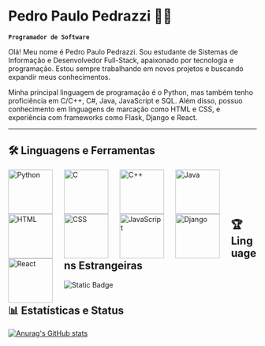 # Pedro Paulo Pedrazzi 👨‍💻

**`Programador de Software`**

Olá! Meu nome é Pedro Paulo Pedrazzi. Sou estudante de Sistemas de Informação e Desenvolvedor Full-Stack, apaixonado por tecnologia e programação. Estou sempre trabalhando em novos projetos e buscando expandir meus conhecimentos.

Minha principal linguagem de programação é o Python, mas também tenho proficiência em C/C++, C#, Java, JavaScript e SQL. Além disso, possuo conhecimento em linguagens de marcação como HTML e CSS, e experiência com frameworks como Flask, Django e React.

---

## **🛠️ Linguagens e Ferramentas**

<img align="left" alt="Python" width="90px" style="padding-right:20px" src="https://cdn.jsdelivr.net/gh/devicons/devicon@latest/icons/python/python-original.svg"/>
<img align="left" alt="C" width="90px" style="padding-right:20px" src="https://cdn.jsdelivr.net/gh/devicons/devicon@latest/icons/c/c-original.svg"/>
<img align="left" alt="C++" width="90px" style="padding-right:20px" src="https://cdn.jsdelivr.net/gh/devicons/devicon@latest/icons/cplusplus/cplusplus-original.svg"/>
<img align="left" alt="Java" width="90px" style="padding-right:20px" src="https://cdn.jsdelivr.net/gh/devicons/devicon@latest/icons/java/java-original.svg"/>
<img align="left" alt="HTML" width="90px" style="padding-right:20px" src="https://cdn.jsdelivr.net/gh/devicons/devicon@latest/icons/html5/html5-original.svg"/>
<img align="left" alt="CSS" width="90px" style="padding-right:20px" src="https://cdn.jsdelivr.net/gh/devicons/devicon@latest/icons/css3/css3-original.svg"/>
<img align="left" alt="JavaScript" width="90px" style="padding-right:20px" src="https://cdn.jsdelivr.net/gh/devicons/devicon@latest/icons/javascript/javascript-original.svg"/>
<img align="left" alt="Django" width="90px" style="padding-right:20px" src="https://cdn.jsdelivr.net/gh/devicons/devicon@latest/icons/django/django-plain.svg"/>
<img align="left" alt="React" width="90px" style="padding-right:20px" src="https://cdn.jsdelivr.net/gh/devicons/devicon@latest/icons/react/react-original.svg"/>

<br><br><br><br><!-- Adiciona espaço abaixo das imagens -->

## **🏆 Linguagens Estrangeiras**
<img alt="Static Badge" src="https://img.shields.io/badge/INGL%C3%8AS-C2-blue?style=for-the-badge&labelColor=blue&color=black">

## **📊 Estatísticas e Status**

[![Anurag's GitHub stats](https://github-readme-stats.vercel.app/api?username=PedroPauloPedrazzi)](https://github.com/PedroPauloPedrazzi/github-readme-stats)
          
